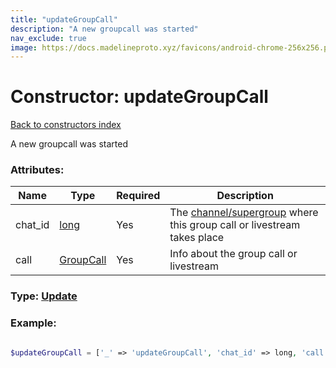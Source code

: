 ```yaml
---
title: "updateGroupCall"
description: "A new groupcall was started"
nav_exclude: true
image: https://docs.madelineproto.xyz/favicons/android-chrome-256x256.png
---
```

# Constructor: updateGroupCall  
[Back to constructors index](/API_docs/constructors/index.html)



A new groupcall was started

### Attributes:

| Name     |    Type       | Required | Description |
|----------|---------------|----------|-------------|
|chat\_id|[long](/API_docs/types/long.html) | Yes|The [channel/supergroup](https://core.telegram.org/api/channel) where this group call or livestream takes place|
|call|[GroupCall](/API_docs/types/GroupCall.html) | Yes|Info about the group call or livestream|



### Type: [Update](/API_docs/types/Update.html)


### Example:

```php

$updateGroupCall = ['_' => 'updateGroupCall', 'chat_id' => long, 'call' => GroupCall];
```  
